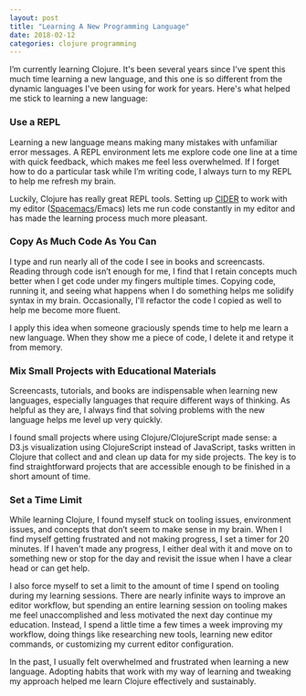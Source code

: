```yaml
---
layout: post
title: "Learning A New Programming Language"
date: 2018-02-12
categories: clojure programming
---
```


I’m currently learning Clojure.
It's been several years since I've spent this much time learning a new language,
and this one is so different from the dynamic languages I've been using for work for years.
Here's what helped me stick to learning a new language:


### Use a REPL

Learning a new language means making many mistakes with unfamiliar error messages.
A REPL environment lets me explore code one line at a time with quick feedback, which makes me feel less overwhelmed.
If I forget how to do a particular task while I’m writing code, I always turn to my REPL to help me refresh my brain.

Luckily, Clojure has really great REPL tools.
Setting up [CIDER](https://cider.readthedocs.io/en/latest/) to work with my editor
([Spacemacs](http://spacemacs.org/)/Emacs) lets me run code constantly in my editor and has made the
learning process much more pleasant.


### Copy As Much Code As You Can

I type and run nearly all of the code I see in books and screencasts.
Reading through code isn’t enough for me, I find that I retain concepts much better when I get code under my fingers multiple times.
Copying code, running it, and seeing what happens when I do something helps me solidify syntax in my brain.
Occasionally, I'll refactor the code I copied as well to help me become more fluent.

I apply this idea when someone graciously spends time to help me learn a new language.
When they show me a piece of code, I delete it and retype it from memory.


### Mix Small Projects with Educational Materials

Screencasts, tutorials, and books are indispensable when learning new languages, especially languages that require different ways of thinking.
As helpful as they are, I always find that solving problems with the new language helps me level up very quickly.

I found small projects where using Clojure/ClojureScript made sense:
a D3.js visualization using ClojureScript instead of JavaScript,
tasks written in Clojure that collect and and clean up data for my side projects.
The key is to find straightforward projects that are accessible enough to be finished in a short amount of time.


### Set a Time Limit

While learning Clojure, I found myself stuck on tooling issues, environment issues, and concepts that don’t seem to make sense in my brain.
When I find myself getting frustrated and not making progress, I set a timer for 20 minutes.
If I haven't made any progress, I either deal with it and move on to something new or stop for the day and revisit the issue when I have a clear head or can get help. 

I also force myself to set a limit to the amount of time I spend on tooling during my learning sessions.
There are nearly infinite ways to improve an editor workflow, but spending an entire learning session on tooling makes me feel unaccomplished and less motivated the next day continue my education.
Instead, I spend a little time a few times a week improving my workflow, doing things like researching new tools, learning new editor commands, or customizing my current editor configuration.

In the past, I usually felt overwhelmed and frustrated when learning a new language.
Adopting habits that work with my way of learning and tweaking my approach helped me learn Clojure effectively and sustainably.
